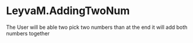 # LeyvaM.AddingTwoNum
The User will be able two pick two numbers than at the end it will add both numbers together 
